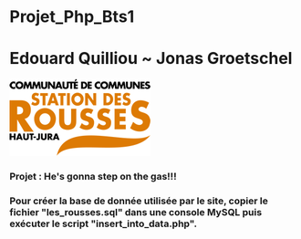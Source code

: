 # Projet_Php_Bts1
# Edouard Quilliou ~ Jonas Groetschel

![](./Images/Logo-les-rousses.png)


### Projet : He's gonna step on the gas!!!


### Pour créer la base de donnée utilisée par le site, copier le fichier "les_rousses.sql" dans une console MySQL puis exécuter le script "insert_into_data.php".

